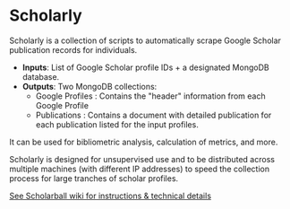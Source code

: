 # Scholarly

Scholarly is a collection of scripts to automatically scrape Google Scholar publication records for individuals.

- **Inputs**: List of Google Scholar profile IDs + a designated MongoDB database.
- **Outputs**: Two MongoDB collections: 
  - Google Profiles : Contains the "header" information from each Google Profile
  - Publications : Contains a document with detailed publication for each publication listed for the input profiles.

It can be used for bibliometric analysis, calculation of metrics, and more.

Scholarly is designed for unsupervised use and to be distributed across multiple machines (with different IP addresses) to speed the collection process for large tranches of scholar profiles.

[See Scholarball wiki for instructions & technical details](https://github.com/peggylind/ScholarballExtended/wiki)
